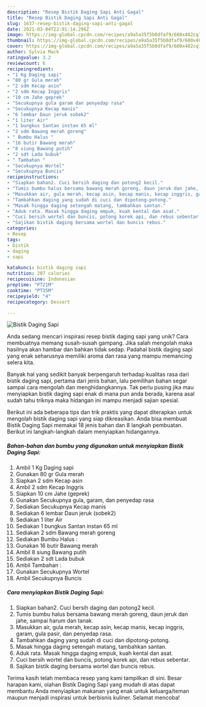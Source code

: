 ```yaml
---
description: "Resep Bistik Daging Sapi Anti Gagal"
title: "Resep Bistik Daging Sapi Anti Gagal"
slug: 1637-resep-bistik-daging-sapi-anti-gagal
date: 2021-03-04T22:01:14.296Z
image: https://img-global.cpcdn.com/recipes/a9a5a35f5b0dfaf9/680x482cq70/bistik-daging-sapi-foto-resep-utama.jpg
thumbnail: https://img-global.cpcdn.com/recipes/a9a5a35f5b0dfaf9/680x482cq70/bistik-daging-sapi-foto-resep-utama.jpg
cover: https://img-global.cpcdn.com/recipes/a9a5a35f5b0dfaf9/680x482cq70/bistik-daging-sapi-foto-resep-utama.jpg
author: Sylvia Mack
ratingvalue: 3.2
reviewcount: 6
recipeingredient:
- "1 Kg Daging sapi"
- "80 gr Gula merah"
- "2 sdm Kecap asin"
- "2 sdm Kecap Inggris"
- "10 cm Jahe geprek"
- "Secukupnya gula garam dan penyedap rasa"
- "Secukupnya Kecap manis"
- "6 lembar Daun jeruk sobek2"
- "1 liter Air"
- "1 bungkus Santan instan 65 ml"
- "2 sdm Bawang merah goreng"
- " Bumbu Halus "
- "16 butir Bawang merah"
- "8 siung Bawang putih"
- "2 sdt Lada bubuk"
- " Tambahan "
- "Secukupnya Wortel"
- "Secukupnya Buncis"
recipeinstructions:
- "Siapkan bahan2. Cuci bersih daging dan potong2 kecil."
- "Tumis bumbu halus bersama bawang merah goreng, daun jeruk dan jahe, sampai harum dan tanak."
- "Masukkan air, gula merah, kecap asin, kecap manis, kecap inggris, garam, gula pasir, dan penyedap rasa."
- "Tambahkan daging yang sudah di cuci dan dipotong-potong."
- "Masak hingga daging setengah matang, tambahkan santan."
- "Aduk rata. Masak hingga daging empuk, kuah kental dan asat."
- "Cuci bersih wortel dan buncis, potong korek api, dan rebus sebentar."
- "Sajikan bistik daging bersama wortel dan buncis rebus."
categories:
- Resep
tags:
- bistik
- daging
- sapi

katakunci: bistik daging sapi 
nutrition: 207 calories
recipecuisine: Indonesian
preptime: "PT21M"
cooktime: "PT35M"
recipeyield: "4"
recipecategory: Dessert

---
```



![Bistik Daging Sapi](https://img-global.cpcdn.com/recipes/a9a5a35f5b0dfaf9/680x482cq70/bistik-daging-sapi-foto-resep-utama.jpg)

Anda sedang mencari inspirasi resep bistik daging sapi yang unik? Cara membuatnya memang susah-susah gampang. Jika salah mengolah maka hasilnya akan hambar dan bahkan tidak sedap. Padahal bistik daging sapi yang enak seharusnya memiliki aroma dan rasa yang mampu memancing selera kita.



Banyak hal yang sedikit banyak berpengaruh terhadap kualitas rasa dari bistik daging sapi, pertama dari jenis bahan, lalu pemilihan bahan segar sampai cara mengolah dan menghidangkannya. Tak perlu pusing jika mau menyiapkan bistik daging sapi enak di mana pun anda berada, karena asal sudah tahu triknya maka hidangan ini mampu menjadi sajian spesial.


Berikut ini ada beberapa tips dan trik praktis yang dapat diterapkan untuk mengolah bistik daging sapi yang siap dikreasikan. Anda bisa membuat Bistik Daging Sapi memakai 18 jenis bahan dan 8 langkah pembuatan. Berikut ini langkah-langkah dalam menyiapkan hidangannya.

<!--inarticleads1-->

##### Bahan-bahan dan bumbu yang digunakan untuk menyiapkan Bistik Daging Sapi:

1. Ambil 1 Kg Daging sapi
1. Gunakan 80 gr Gula merah
1. Siapkan 2 sdm Kecap asin
1. Ambil 2 sdm Kecap Inggris
1. Siapkan 10 cm Jahe (geprek)
1. Gunakan Secukupnya gula, garam, dan penyedap rasa
1. Sediakan Secukupnya Kecap manis
1. Sediakan 6 lembar Daun jeruk (sobek2)
1. Sediakan 1 liter Air
1. Sediakan 1 bungkus Santan instan 65 ml
1. Sediakan 2 sdm Bawang merah goreng
1. Sediakan  Bumbu Halus :
1. Gunakan 16 butir Bawang merah
1. Ambil 8 siung Bawang putih
1. Sediakan 2 sdt Lada bubuk
1. Ambil  Tambahan :
1. Gunakan Secukupnya Wortel
1. Ambil Secukupnya Buncis




<!--inarticleads2-->

##### Cara menyiapkan Bistik Daging Sapi:

1. Siapkan bahan2. Cuci bersih daging dan potong2 kecil.
1. Tumis bumbu halus bersama bawang merah goreng, daun jeruk dan jahe, sampai harum dan tanak.
1. Masukkan air, gula merah, kecap asin, kecap manis, kecap inggris, garam, gula pasir, dan penyedap rasa.
1. Tambahkan daging yang sudah di cuci dan dipotong-potong.
1. Masak hingga daging setengah matang, tambahkan santan.
1. Aduk rata. Masak hingga daging empuk, kuah kental dan asat.
1. Cuci bersih wortel dan buncis, potong korek api, dan rebus sebentar.
1. Sajikan bistik daging bersama wortel dan buncis rebus.




Terima kasih telah membaca resep yang kami tampilkan di sini. Besar harapan kami, olahan Bistik Daging Sapi yang mudah di atas dapat membantu Anda menyiapkan makanan yang enak untuk keluarga/teman maupun menjadi inspirasi untuk berbisnis kuliner. Selamat mencoba!
